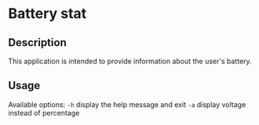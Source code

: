 # Battery stat

## Description

This application is intended to provide information about the user's battery.

## Usage

Available options:
`-h` display the help message and exit
`-a` display voltage instead of percentage
